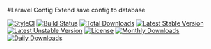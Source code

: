 #Laravel Config Extend
save config to database

[![StyleCI](https://styleci.io/repos/46308860/shield?style=flat)](https://styleci.io/repos/46308860)
[![Build Status](https://travis-ci.org/recca0120/config.svg)](https://travis-ci.org/recca0120/config)
[![Total Downloads](https://poser.pugx.org/recca0120/config/d/total.svg)](https://packagist.org/packages/recca0120/config)
[![Latest Stable Version](https://poser.pugx.org/recca0120/config/v/stable.svg)](https://packagist.org/packages/recca0120/config)
[![Latest Unstable Version](https://poser.pugx.org/recca0120/config/v/unstable.svg)](https://packagist.org/packages/recca0120/config)
[![License](https://poser.pugx.org/recca0120/config/license.svg)](https://packagist.org/packages/recca0120/config)
[![Monthly Downloads](https://poser.pugx.org/recca0120/config/d/monthly)](https://packagist.org/packages/recca0120/config)
[![Daily Downloads](https://poser.pugx.org/recca0120/config/d/daily)](https://packagist.org/packages/recca0120/config)
